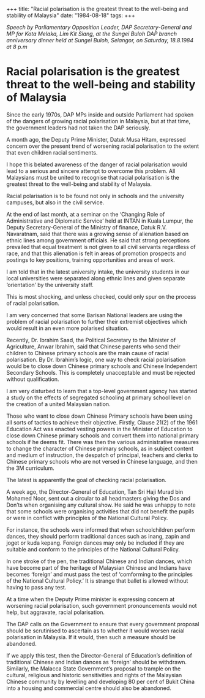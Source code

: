 +++ 
title: "Racial polarisation is the greatest threat to the well-being and stability of Malaysia"
date: "1984-08-18"
tags:
+++

_Speech by Parliamentary Opposition Leader, DAP Secretary-General and MP for Kota Melaka, Lim Kit Siang, at the Sungei Buloh DAP branch anniversary dinner held at Sungei Buloh, Selangor, on Saturday, 18.8.1984 at 8 p.m_

# Racial polarisation is the greatest threat to the well-being and stability of Malaysia

Since the early 1970s, DAP MPs inside and outside Parliament had spoken of the dangers of growing racial polarisation in Malaysia, but at that time, the government leaders  had not taken the DAP seriously.</u>

A month ago, the Deputy Prime Minister, Datuk Musa Hitam, expressed concern over the present trend of worsening racial polarisation to the extent that even children racial sentiments.

I hope this belated awareness of the danger of racial polarisation would lead to a serious and sincere attempt to overcome this problem. All Malaysians must be united to recognise that racial polarisation is the greatest threat to the well-being and stability of Malaysia.

Racial polarisation is to be found not only in schools and the university campuses, but also in the civil service.

At the end of last month, at a seminar on the ‘Changing Role of Administrative and Diplomatic Service’ held at INTAN in Kuala Lumpur, the Deputy Secretary-General of the Ministry of finance, Datuk R.V. Navaratnam, said that there was a growing sense of alienation based on ethnic lines among government officials. He said that strong perceptions prevailed that equal treatment is not given to all civil servants regardless of race, and that this alienation is felt in areas of promotion prospects and postings to key positions, training opportunities and areas of work.

I am told that in the latest university intake, the university students in our local universities were separated along ethnic lines and given separate ‘orientation’ by the university staff.

This is most shocking, and unless checked, could only spur on the process of racial polarisation.

I am very concerned that some Barisan National leaders are using the problem of racial polarisation to further their extremist objectives which would result in an even more polarised situation.

Recently, Dr. Ibrahim Saad, the Political Secretary to the Minister of Agriculture, Anwar Ibrahim, said that Chinese parents who send their children to Chinese primary schools are the main cause of racial polarisation. By Dr. Ibrahim’s logic, one way to check racial polarisation would be to close down Chinese primary schools and Chinese Independent Secondary Schools. This is completely unacceptable and must be rejected without qualification.

I am very disturbed to learn that a top-level government agency has started a study on the effects of segregated schooling at primary school level on the creation of a united Malaysian nation.

Those who want to close down Chinese Primary schools have been using all sorts of tactics to achieve their objective. Firstly, Clause 21(2) of the 1961 Education Act was enacted vesting powers in the Minister of Education to close down Chinese primary schools and convert them into national primary schools if he deems fit. There was then the various administrative measures to change the character of Chinese primary schools, as in subject content and medium of instruction, the despatch of principal, teachers and clerks to Chinese primary schools who are not versed in Chinese language, and then the 3M curriculum.

The latest is apparently the goal of checking racial polarisation.

A week ago, the Director-General of Education, Tan Sri Haji Murad bin Mohamed Noor, sent out a circular to all headmasters giving the Dos and Don’ts when organising any cultural show. He said he was unhappy to note that some schools were organising activities that did not benefit the pupils or were in conflict with principles of the National Cultural Policy.

For instance, the schools were informed that when schoolchildren perform dances, they should perform traditional dances such as inang, zapin and joget or kuda kepang. Foreign dances may only be included if they are suitable and conform to the principles of the National Cultural Policy.

In one stroke of the pen, the traditional Chinese and Indian dances, which have become part of the heritage of Malaysian Chinese and Indians have becomes ‘foreign’ and must pass the test of ‘comforming to the principles of the National Cultural Policy.’ It is strange that ballet is allowed without having to pass any test.

At a time when the Deputy Prime minister is expressing concern at worsening racial polarisation, such government pronouncements would not help, but aggravate, racial polarisation.

The DAP calls on the Government to ensure that every government proposal should be scrutinised to ascertain as to whether it would worsen racial polarisation in Malaysia. If it would, then such a measure should be abandoned.

If we apply this test, then the Director-General of Education’s definition of traditional Chinese and Indian dances as ‘foreign’ should be withdrawn. Similarly, the Malacca State Government’s proposal to trample on the cultural, religious and historic sensitivities and rights of the Malaysian Chinese community by levelling and developing 80 per cent of Bukit China into a housing and commercial centre should also be abandoned.
 
